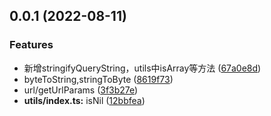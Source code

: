 ## 0.0.1 (2022-08-11)


### Features

* 新增stringifyQueryString，utils中isArray等方法 ([67a0e8d](https://github.com/chenym1992/toolsbox/commit/67a0e8d400867fc640640b2a92782ebf2f9ead45))
* byteToString,stringToByte ([8619f73](https://github.com/chenym1992/toolsbox/commit/8619f73904d616c81573a0c438469ba6ea4ab287))
* url/getUrlParams ([3f3b27e](https://github.com/chenym1992/toolsbox/commit/3f3b27ee1a6680b7962c24a4699af6f002f9a203))
* **utils/index.ts:** isNil ([12bbfea](https://github.com/chenym1992/toolsbox/commit/12bbfea7cebc2aaa8bd3da7e93653e02d3b303dd))




